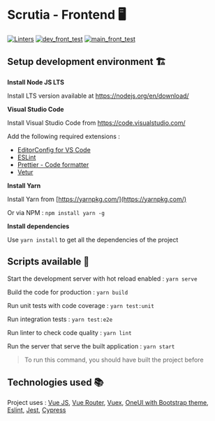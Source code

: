 # Scrutia - Frontend :desktop_computer:

[![Linters](https://github.com/AloisChristen/Scrutia/actions/workflows/linter.yml/badge.svg)](https://github.com/AloisChristen/Scrutia/actions/workflows/linter.yml) [![dev_front_test](https://github.com/AloisChristen/Scrutia/actions/workflows/dev_front_test.yml/badge.svg)](https://github.com/AloisChristen/Scrutia/actions/workflows/dev_front_test.yml) [![main_front_test](https://github.com/AloisChristen/Scrutia/actions/workflows/main_front_test.yml/badge.svg)](https://github.com/AloisChristen/Scrutia/actions/workflows/main_front_test.yml)

## Setup development environment :building_construction:

**Install Node JS LTS**

Install LTS version available at https://nodejs.org/en/download/

**Visual Studio Code**

Install Visual Studio Code from https://code.visualstudio.com/

Add the following required extensions :

- [EditorConfig for VS Code](https://marketplace.visualstudio.com/items?itemName=EditorConfig.EditorConfig)
- [ESLint](https://marketplace.visualstudio.com/items?itemName=dbaeumer.vscode-eslint)
- [Prettier - Code formatter](https://marketplace.visualstudio.com/items?itemName=esbenp.prettier-vscode)
- [Vetur](https://marketplace.visualstudio.com/items?itemName=octref.vetur)

**Install Yarn**

Install Yarn from [https://yarnpkg.com/](https://yarnpkg.com/) 

Or via NPM : `npm install yarn -g`

**Install dependencies**

Use `yarn install` to get all the dependencies of the project

## Scripts available :runner:

Start the development server with hot reload enabled : `yarn serve`

Build the code for production : `yarn build`

Run unit tests with code coverage : `yarn test:unit`

Run integration tests : `yarn test:e2e`

Run linter to check code quality : `yarn lint`

Run the server that serve the built application : `yarn start`

> To run this command, you should have built the project before

## Technologies used :books:

Project uses : [Vue JS](https://vuejs.org/), [Vue Router](https://router.vuejs.org/), [Vuex](https://vuex.vuejs.org/), [OneUI with Bootstrap theme](https://demo.pixelcave.com/oneui/), [Eslint](https://eslint.org/), [Jest](https://jestjs.io/fr/), [Cypress](https://go.cypress.io/)
